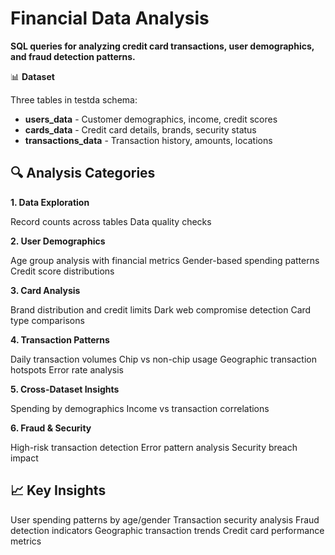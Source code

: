 #  **Financial Data Analysis**

**SQL queries for analyzing credit card transactions, user demographics, and fraud detection patterns.**

📊 **Dataset**

Three tables in testda schema:

- **users_data** - Customer demographics, income, credit scores
- **cards_data** - Credit card details, brands, security status
- **transactions_data** - Transaction history, amounts, locations

## 🔍 **Analysis Categories**
**1. Data Exploration**

Record counts across tables
Data quality checks

**2. User Demographics**

Age group analysis with financial metrics
Gender-based spending patterns
Credit score distributions

**3. Card Analysis**

Brand distribution and credit limits
Dark web compromise detection
Card type comparisons

**4. Transaction Patterns**

Daily transaction volumes
Chip vs non-chip usage
Geographic transaction hotspots
Error rate analysis

**5. Cross-Dataset Insights**

Spending by demographics
Income vs transaction correlations

**6. Fraud & Security**

High-risk transaction detection
Error pattern analysis
Security breach impact


## 📈 **Key Insights**

User spending patterns by age/gender
Transaction security analysis
Fraud detection indicators
Geographic transaction trends
Credit card performance metrics
